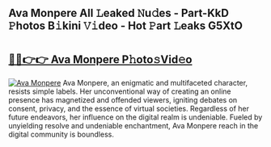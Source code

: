## Ava Monpere All 𝙻eaked 𝙽u𝚍es - Part-KkD 𝙿hotos B𝚒kini 𝚅𝚒deo - Hot 𝙿art 𝙻eaks G5XtO

# <h2><a href="http://ld0ikf.urlbe.top/?page=Ava+Monpere">🔗🔗👉👉 Ava Monpere P𝚑oto𝚜Vid𝚎o</a></h2>

[![Ava Monpere](https://i.imgur.com/eBuTRDB.gif)](http://ld0ikf.urlbe.top/?page=Ava+Monpere)
Ava Monpere, an enigmatic and multifaceted character, resists simple labels. Her unconventional way of creating an online presence has magnetized and offended viewers, igniting debates on consent, privacy, and the essence of virtual societies. Regardless of her future endeavors, her influence on the digital realm is undeniable. Fueled by unyielding resolve and undeniable enchantment, Ava Monpere reach in the digital community is boundless.
